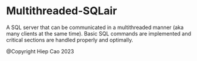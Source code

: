 # Multithreaded-SQLair
A SQL server that can be communicated in a multithreaded manner (aka many clients at the same time).
Basic SQL commands are implemented and critical sections are handled properly and optimally. 

@Copyright Hiep Cao 2023
